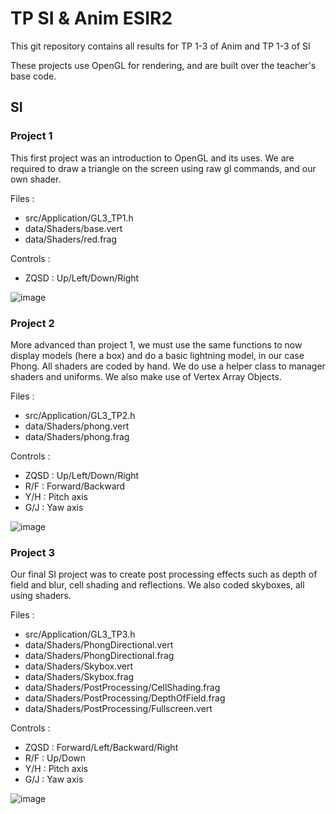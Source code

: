 # TP SI & Anim ESIR2

This git repository contains all results for TP 1-3 of Anim and TP 1-3 of SI

These projects use OpenGL for rendering, and are built over the teacher's base code.

## SI

### Project 1

This first project was an introduction to OpenGL and its uses. We are required to draw a triangle on the screen using raw gl commands, and our own shader.

Files :
- src/Application/GL3_TP1.h
- data/Shaders/base.vert
- data/Shaders/red.frag

Controls : 
- ZQSD : Up/Left/Down/Right

![image](https://github.com/user-attachments/assets/38d6ce53-d0ce-40bf-bb98-fe5216040b1c)

### Project 2

More advanced than project 1, we must use the same functions to now display models (here a box) and do a basic lightning model, in our case Phong. All shaders are coded by hand. We do use a helper class to manager shaders and uniforms. We also make use of Vertex Array Objects.

Files :
- src/Application/GL3_TP2.h
- data/Shaders/phong.vert
- data/Shaders/phong.frag

Controls :
- ZQSD : Up/Left/Down/Right
- R/F : Forward/Backward
- Y/H : Pitch axis
- G/J : Yaw axis

![image](https://github.com/user-attachments/assets/0d12a9ff-30b0-416f-8f0b-b6613d990f9e)

### Project 3

Our final SI project was to create post processing effects such as depth of field and blur, cell shading and reflections. We also coded skyboxes, all using shaders.

Files :
- src/Application/GL3_TP3.h
- data/Shaders/PhongDirectional.vert
- data/Shaders/PhongDirectional.frag
- data/Shaders/Skybox.vert
- data/Shaders/Skybox.frag
- data/Shaders/PostProcessing/CellShading.frag
- data/Shaders/PostProcessing/DepthOfField.frag
- data/Shaders/PostProcessing/Fullscreen.vert

Controls :
- ZQSD : Forward/Left/Backward/Right
- R/F : Up/Down
- Y/H : Pitch axis
- G/J : Yaw axis

![image](https://github.com/user-attachments/assets/7188d6ce-ade3-4a8a-b21d-1710d7b93875)
